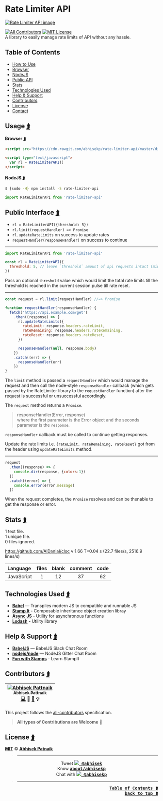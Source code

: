 # <a id="app-top"></a> Rate Limiter API

[![Rate Limiter API image](http://i.imgur.com/JDFpgQZ.jpg "Rate Limiter API image")](#app-top)

[![All Contributors](https://img.shields.io/badge/all_contributors-1-orange.svg?style=flat-square)](#contrib) [![MIT License](https://img.shields.io/badge/License-MIT-56A902.svg?style=flat-square&maxAge=2592000)](LICENSE)  
A library to easily manage rate limits of API without any hassle.

## <a id="toc"></a> Table of Contents
- [How to Use](#usage)
 - [Browser](#usage-browser)
 - [NodeJS](#usage-nodejs)
- [Public API](#public-api)
- [Stats](#stats)
- [Technologies Used](#techs)
- [Help & Support](#help)
- [Contributors](#contrib)
- [License](#license)
- [Contact](#contact)


## <a id="usage"></a>Usage <a href="#toc" title="Table of Contents"><kbd>⮭</kbd></a>
#### <a id="usage-browser"></a>Browser <a href="#toc" title="Table of Contents"><kbd>⮭</kbd></a>
```html
<script src="https://cdn.rawgit.com/abhisekp/rate-limiter-api/master/dist/rate-limiter-api.js"></script>

<script type="text/javascript">
  var rl = RateLimiterAPI()
</script>
```

#### <a id="usage-nodejs"></a>NodeJS <a href="#toc" title="Table of Contents"><kbd>⮭</kbd></a>
```sh
$ {sudo -H} npm install -S rate-limiter-api
```

```js
import RateLimiterAPI from 'rate-limiter-api'
```


## <a id="public-api"></a>Public Interface <a href="#toc" title="Table of Contents"><kbd>⮭</kbd></a>
- `rl = RateLimiterAPI({threshold: 5})`
- `rl.limit(requestHandler) => Promise`
 - `rl.updateRateLimits` on success to update rates
 - `requestHandler(responseHandler)` on success to continue

----
```js
import RateLimiterAPI from 'rate-limiter-api'

const rl = RateLimiterAPI({
  threshold: 5, // leave `threshold` amount of api requests intact (minimum: 1)
})
```

Pass an optional `threshold` value which would limit the total rate limits till the threshold is reached in the current session pulse till rate reset.

----
```js
const request = rl.limit(requestHandler) //=> Promise

function requestHandler(responseHandler) {
  fetch('https://api.example.com/get')
    .then((response) => {
      rl.updateRateLimits({
        rateLimit: response.headers.rateLimit,
        rateRemaining: response.headers.rateRemaining,
        rateReset: response.headers.rateReset,
      })

      responseHandler(null, response.body)
    })
    .catch((err) => {
      responseHandler(err)
    })
}
```

The `limit` method is passed a `requestHandler` which would manage the request and then call the node-style `responseHandler` callback (which gets passed by the RateLimiter library to the `requestHandler` function) after the request is successful or unsuccessful accordingly.

The `request` method returns a `Promise`.

> responseHandler(Error, response)  
where the first parameter is the Error object and the seconds parameter is the `response`.

`responseHandler` callback must be called to continue getting responses.

Update the rate limits i.e. `{rateLimit, rateRemaining, rateReset}` got from the header using `updateRateLimits` method.

----
```js
request
  .then((response) => {
    console.dir(response, {colors:1})
  })
  .catch((error) => {
    console.error(error.message)
  })
```

When the request completes, the `Promise` resolves and can be thenable to get the response or error.

## <a id="stats"></a>Stats <a href="#toc" title="Table of Contents"><kbd>⮭</kbd></a>

1 text file.  
1 unique file.  
0 files ignored.  

https://github.com/AlDanial/cloc v 1.66  T=0.04 s (22.7 files/s, 2516.9 lines/s)

Language|files|blank|comment|code
:---|:---:|:---:|:---:|:---:
JavaScript|1|12|37|62


## <a id="techs"></a>Technologies Used <a href="#toc" title="Table of Contents"><kbd>⮭</kbd></a>
- [**Babel**](http://babeljs.io) — Transpiles modern JS to compatible and runnable JS
- [**Stamp It**](https://github.com/stampit-org/stampit#readme) - Composable inheritance object creation libray
- [**Async JS**](https://caolan.github.io/async/index.html) - Utility for asynchronous functions
- [**Lodash**](https://lodash.com/) - Utility library

## <a id="help"></a>Help & Support <a href="#toc" title="Table of Contents"><kbd>⮭</kbd></a>
- [**BabelJS**](https://babeljs.slack.com) — BabelJS Slack Chat Room
- [**nodejs/node**](https://gitter.im/nodejs/node) — NodeJS Gitter Chat Room
- [**Fun with Stamps**](https://medium.com/@koresar/fun-with-stamps-episode-1-stamp-basics-e0627d81efe0) - Learn StampIt


## <a id="contrib"></a>Contributors <a href="#toc" title="Table of Contents"><kbd>⮭</kbd></a>

<!-- ALL-CONTRIBUTORS-LIST:START - Do not remove or modify this section -->
| [![Abhisek Pattnaik](https://avatars.githubusercontent.com/u/1029200?v=3&s=100)<br /><sub>Abhisek Pattnaik</sub>](http://about.me/abhisekp)<br />[💻](https://github.com/abhisekp/Practice-Modern-JavaScript/commits?author=abhisekp) 🎨 [📖](https://github.com/abhisekp/Practice-Modern-JavaScript/commits?author=abhisekp) 💡 |
| :---: |
<!-- ALL-CONTRIBUTORS-LIST:END -->
This project follows the [all-contributors](https://github.com/kentcdodds/all-contributors#emoji-key) specification.

> **All types of Contributions are Welcome** :pray:

## <a id="license"></a>License <a href="#toc" title="Table of Contents"><kbd>⮭</kbd></a>

[**MIT**](LICENSE) © [**Abhisek Patnaik**](https://github.com/abhisekp)

> ----
<a id="contact"></a>
<p align="center">
Tweet <kbd><a href="https://twitter.com/abhisek"><b><img src="https://i.imgur.com/wOPZd0Y.png?1"> @abhisek</b></a></kbd><br>
Know <kbd><b><a href="https://about.me/abhisekp">about/abhisekp</a></b></kbd><br>
Chat with <kbd><a href="https://gitter.im/abhisekp">
<img src="https://i.imgur.com/ThSWa6Y.png?2"> <b>@abhisekp</b></a></kbd>
</p>

> ----

<div align="right">
 <a href="#toc" title="Table of Contents"><kbd><b>Table of Contents ⮭</b></kbd></a><br>
 <a href="#app-top"><kbd><b>back to top ⮭</b></kbd></a>
</div>
